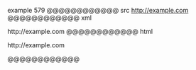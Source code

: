 example 579
@@@@@@@@@@@@ src
http://example.com
@@@@@@@@@@@@ xml
<?xml version="1.0" encoding="UTF-8"?>
<!DOCTYPE document SYSTEM "CommonMark.dtd">
<document xmlns="http://commonmark.org/xml/1.0">
  <paragraph>
    <text>http://example.com</text>
  </paragraph>
</document>
@@@@@@@@@@@@ html
<p>http://example.com</p>
@@@@@@@@@@@@
